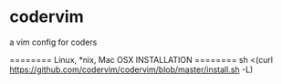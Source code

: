 codervim
========

a vim config for coders


======== Linux, *nix, Mac OSX INSTALLATION ========
sh <(curl https://github.com/codervim/codervim/blob/master/install.sh  -L)





